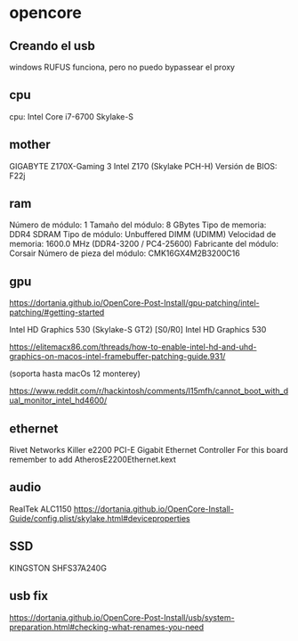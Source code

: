 # opencore
## Creando el usb

windows RUFUS funciona, pero no puedo bypassear el proxy

## cpu 
cpu: Intel Core i7-6700 	Skylake-S 

## mother

GIGABYTE Z170X-Gaming 3
Intel Z170 (Skylake PCH-H)
Versión de BIOS:	F22j

## ram

Número de módulo:	1
Tamaño del módulo:	8 GBytes
Tipo de memoria:	DDR4 SDRAM
Tipo de módulo:	Unbuffered DIMM (UDIMM)
Velocidad de memoria:	1600.0 MHz (DDR4-3200 / PC4-25600)
Fabricante del módulo:	Corsair
Número de pieza del módulo:	CMK16GX4M2B3200C16

## gpu

https://dortania.github.io/OpenCore-Post-Install/gpu-patching/intel-patching/#getting-started

Intel HD Graphics 530 (Skylake-S GT2) [S0/R0]
Intel HD Graphics 530

https://elitemacx86.com/threads/how-to-enable-intel-hd-and-uhd-graphics-on-macos-intel-framebuffer-patching-guide.931/

(soporta hasta macOs 12 monterey)

https://www.reddit.com/r/hackintosh/comments/l15mfh/cannot_boot_with_dual_monitor_intel_hd4600/


## ethernet 


Rivet Networks Killer e2200 PCI-E Gigabit Ethernet Controller
For this board remember to add AtherosE2200Ethernet.kext


## audio

RealTek ALC1150
https://dortania.github.io/OpenCore-Install-Guide/config.plist/skylake.html#deviceproperties
## SSD

KINGSTON SHFS37A240G

## usb fix

https://dortania.github.io/OpenCore-Post-Install/usb/system-preparation.html#checking-what-renames-you-need
